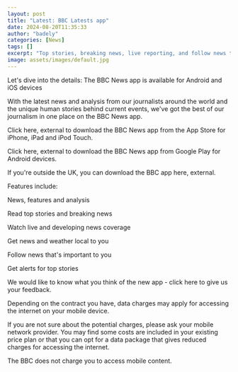 ```yaml
---
layout: post
title: "Latest: BBC Latests app"
date: 2024-08-20T11:35:33
author: "badely"
categories: [News]
tags: []
excerpt: "Top stories, breaking news, live reporting, and follow news topics that match your interests"
image: assets/images/default.jpg
---
```


Let's dive into the details: The BBC News app is available for Android and iOS devices

With the latest news and analysis from our journalists around the world and the unique human stories behind current events, we've got the best of our journalism in one place on the BBC News app.

Click here, external to download the BBC News app from the App Store for iPhone, iPad and iPod Touch.

Click here, external to download the BBC News app from Google Play for Android devices.

If you're outside the UK, you can download the BBC app here, external.

Features include: 

News, features and analysis

Read top stories and breaking news

Watch live and developing news coverage

Get news and weather local to you

Follow news that's important to you

Get alerts for top stories

We would like to know what you think of the new app - click here to give us your feedback.

Depending on the contract you have, data charges may apply for accessing the internet on your mobile device.

If you are not sure about the potential charges, please ask your mobile network provider. You may find some costs are included in your existing price plan or that you can opt for a data package that gives reduced charges for accessing the internet.

The BBC does not charge you to access mobile content.

